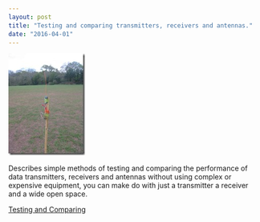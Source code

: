 ```yaml
---
layout: post
title: "Testing and comparing transmitters, receivers and antennas."
date: "2016-04-01"
---
```


![Transmitter on Pole](/images/Transmitter-on-Pole_thumb.jpg "Transmitter on Pole")

Describes simple methods of testing and comparing the performance of data transmitters, receivers and antennas without using complex or expensive equipment, you can make do with just a transmitter a receiver and a wide open space.

[Testing and Comparing](https://github.com/StuartsProjects/Test-Reports/blob/master/Testing%20and%20Comparing%20-%20April%202016.doc)